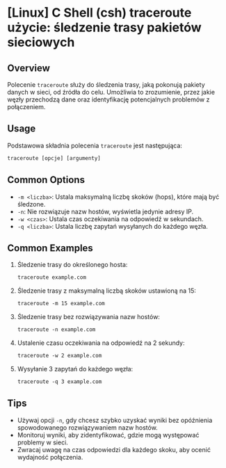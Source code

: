 # [Linux] C Shell (csh) traceroute użycie: śledzenie trasy pakietów sieciowych

## Overview
Polecenie `traceroute` służy do śledzenia trasy, jaką pokonują pakiety danych w sieci, od źródła do celu. Umożliwia to zrozumienie, przez jakie węzły przechodzą dane oraz identyfikację potencjalnych problemów z połączeniem.

## Usage
Podstawowa składnia polecenia `traceroute` jest następująca:

```csh
traceroute [opcje] [argumenty]
```

## Common Options
- `-m <liczba>`: Ustala maksymalną liczbę skoków (hops), które mają być śledzone.
- `-n`: Nie rozwiązuje nazw hostów, wyświetla jedynie adresy IP.
- `-w <czas>`: Ustala czas oczekiwania na odpowiedź w sekundach.
- `-q <liczba>`: Ustala liczbę zapytań wysyłanych do każdego węzła.

## Common Examples
1. Śledzenie trasy do określonego hosta:
   ```csh
   traceroute example.com
   ```

2. Śledzenie trasy z maksymalną liczbą skoków ustawioną na 15:
   ```csh
   traceroute -m 15 example.com
   ```

3. Śledzenie trasy bez rozwiązywania nazw hostów:
   ```csh
   traceroute -n example.com
   ```

4. Ustalenie czasu oczekiwania na odpowiedź na 2 sekundy:
   ```csh
   traceroute -w 2 example.com
   ```

5. Wysyłanie 3 zapytań do każdego węzła:
   ```csh
   traceroute -q 3 example.com
   ```

## Tips
- Używaj opcji `-n`, gdy chcesz szybko uzyskać wyniki bez opóźnienia spowodowanego rozwiązywaniem nazw hostów.
- Monitoruj wyniki, aby zidentyfikować, gdzie mogą występować problemy w sieci.
- Zwracaj uwagę na czas odpowiedzi dla każdego skoku, aby ocenić wydajność połączenia.